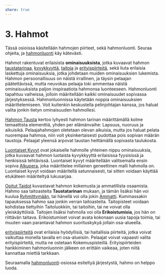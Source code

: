 ```yaml
---
share: true
---
```

# 3. Hahmot
Tässä osioissa käsitellään hahmojen piirteet, sekä hahmonluonti. Seuraa ohjeita, ja [hahmonluonti](./Hahmonluonti.md) käy kätevästi.

Hahmot rakentuvat erilaisista **ominaisuuksista**, jotka kuvaavat hahmon [taustatarinaa](./Taustatarina.md), [kyvykkyyttä](./Kyvyt.md), [taitoja](./Taidot.md) ja [erityispiirteitä](./Erityispiirteet.md), sekä liuta erilaisia laskettuja ominaisuuksia, jotka johdetaan muiden ominaisuuksien lukemista. Hahmon persoonallisuus on näistä irrallinen, ja täysin pelaajan päätettävissä, mutta neuvokas pelaaja toki ammentaa näistä ominaisuuksista paljon inspiraatiota hahmonsa luonteeseen. Hahmonluonti tapahtuu vaiheissa, jolloin määritellään kaikki ominaisuudet sopivassa järjestyksessä. Hahmonluonnissa käytetään noppia ominaisuuksien määrittelemiseen. Voit kuitenkin keskustella pelinjohtajan kanssa, jos haluat valita jonkin tietyn ominaisuuden hahmollesi.

[Hahmon Tausta](./Taustatarina.md) kertoo lyhyesti hahmon tarinan määrittämällä kolme temaattista elementtiä, yhden per elämänvaihe: Lapsuus, nuoruus ja aikuisikä. Pelaajahahmojen oletetaan olevan aikuisia, mutta jos haluat pelata nuorempaa hahmoa, niin voit yksinkertaisesti pudottaa pois sopivan määrän taustoja. Pelaajat yleensä arpovat taustan heittämällä sopivasta taulukosta.

[Luontaiset Kyvyt](./Kyvyt.md) ovat jokaiselle hahmolle yhteinen nippu ominaisuuksia, jotka kuvaavat hahmon luotaista kyvykkyyttä erilaisissa fyysisissä ja henkisissä tehtävissä. Luontaiset kyvyt määritellään valitsemalla ensin sopiva [Alkupera](./Alkupera.md), joka määrittelee millainen geneettinen malli hahmolla on. Luontaiset kyvyt voidaan määritellä satunnaisesti, tai sitten voidaan käyttää etukäteen määriteltyä lukusarjaa.

[Opitut Taidot](./Taidot.md) kuvastavat hahmon kokemusta ja ammatillista osaamista. Hahmo saa taitoasteita **Taustatarinan** mukaan, ja tämän lisäksi hän voi kuulua [Ryhmittymään](./Ryhmittym%C3%A4.md), tai hänellä voi olla jokin [Ammatti](./Ammatit.md). Kummassakin tapauksessa hahmo saa jonkin verran taitoasteita. Taitopisteet voidaan kohdistaa tiettyihin Taitoluokkiin, tai taitoihin, tai ne voivat olla yleiskäyttöisiä. Taitojen lisäksi hahmolla voi olla **Erikoistumisia**, jos hän on riittävän taitava. Erikoistumiset voivat avata kokonaan uusia tapoja toimia, tai muuten vaan parantavat hahmon suorituskykyä jollain osa-alueella.

[erityispiirteitä](./Erityispiirteet.md) ovat erilaisia hyödyllisiä, tai haitallisia piirteitä, jotka voivat vaikuttaa monella tavalla eri osa-alueisiin. Pelaajat voivat vapaasti valita erityispiirteitä, mutta ne ostetaan Kokemuspisteillä. Erityispiirteiden hankkiminen hahmonluonnin jälkeen on erittäin vaikeaa, joten niitä kannattaa miettiä tarkkaan.

Seuraamalla [hahmonluonti](./Hahmonluonti.md)-osiossa esiteltyä järjestystä, hahmo on helppo luoda.